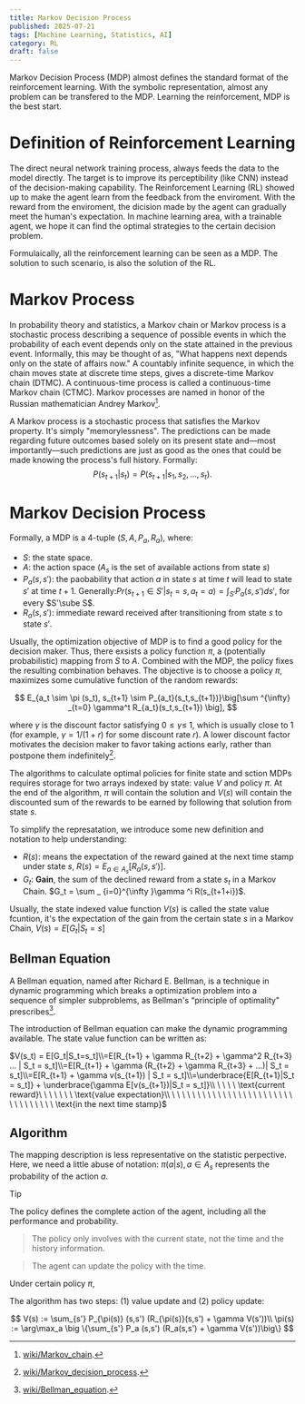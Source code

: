 ```yaml
---
title: Markov Decision Process
published: 2025-07-21
tags: [Machine Learning, Statistics, AI]
category: RL
draft: false
---
```


Markov Decision Process (MDP) almost defines the standard format of the reinforcement learning. With the symbolic representation, almost any problem can be transfered to the MDP. Learning the reinforcement, MDP is the best start. 

# Definition of Reinforcement Learning

The direct neural network training process, always feeds the data to the model directly. The target is to improve its perceptibility (like CNN) instead of the decision-making capability. The Reinforcement Learning (RL) showed up to make the agent learn from the feedback from the enviroment. With the reward from the enviroment, the dicision made by the agent can gradually meet the human's expectation. In machine learning area, with a trainable agent, we hope it can find the optimal strategies to the certain decision problem. 

Formulaically, all the reinforcement learning can be seen as a MDP. The solution to such scenario, is also the solution of the RL. 

# Markov Process
In probability theory and statistics, a Markov chain or Markov process is a stochastic process describing a sequence of possible events in which the probability of each event depends only on the state attained in the previous event. Informally, this may be thought of as, "What happens next depends only on the state of affairs now." A countably infinite sequence, in which the chain moves state at discrete time steps, gives a discrete-time Markov chain (DTMC). A continuous-time process is called a continuous-time Markov chain (CTMC). Markov processes are named in honor of the Russian mathematician Andrey Markov[^1].

A Markov process is a stochastic process that satisfies the Markov property. It's simply "memorylessness". The predictions can be made regarding future outcomes based solely on its present state and—most importantly—such predictions are just as good as the ones that could be made knowing the process's full history. Formally: 
$$
P(s_{t+1} | s_{t}) = P(s_{t+1}|s_1,s_2,...,s_{t}).
$$ 

# Markov Decision Process

Formally, a MDP is a 4-tuple ($S,A,P_a, R_a$), where:

- $S$: the state space. 
- $A$: the action space ($A_s$ is the set of available actions from state $s$)
- $P_a(s,s')$: the paobability that action $a$ in state $s$ at time $t$ will lead to state $s'$ at time $t+1$. Generally:$Pr(s_{t+1}\in S' | s_t = s, a_t=a) = \int _{S'} P_a(s,s')ds'$, for every $S'\sube S$. 
- $R_a(s,s')$: immediate reward received after transitioning from state $s$ to state $s'$. 

Usually, the optimization objective of MDP is to find a good policy for the decision maker. Thus, there exsists a policy function $\pi$, a (potentially probabilistic) mapping from $S$ to $A$. Combined with the MDP, the policy fixes the resulting combination behaves. The objective is to choose a policy $\pi$, maximizes some cumulative function of the random rewards:

$$
E_{a_t \sim \pi (s_t), s_{t+1} \sim P_{a_t}(s_t,s_{t+1})}\big[\sum ^{\infty} _{t=0} \gamma^t R_{a_t}(s_t,s_{t+1}) \big],
$$


where $\gamma$ is the discount factor satisfying  $0\leq \gamma  \leq \ 1$, which is usually close to 1 (for example,  $\gamma =1/(1+r)$ for some discount rate $r$). A lower discount factor motivates the decision maker to favor taking actions early, rather than postpone them indefinitely[^2].

The algorithms to calculate optimal policies for finite state and sction MDPs requires storage for two arrays indexed by state: value $V$ and policy $\pi$. At the end of the algorithm, $\pi$ will contain the solution and $V(s)$ will contain the discounted sum of the rewards to be earned by following that solution from state $s$.

To simplify the represatation, we introduce some new definition and notation to help understanding:

- $R(s)$: means the expectation of the reward gained at the next time stamp under state $s$, $R(s) = E_{a \in A_s} [R_a(s,s')]$. 
- $G_t$: **Gain**, the sum of the declined reward from a state $s_t$ in a Markov Chain. $G_t = \sum _ {i=0}^{\infty }\gamma ^i R(s_{t+1+i})$.

Usually, the state indexed value function $V(s)$ is called the state value fcuntion, it's the expectation of the gain from the certain state $s$ in a Markov Chain, $V(s) = E[G_t|S_t = s]$

## Bellman Equation 
A Bellman equation, named after Richard E. Bellman, is a technique in dynamic programming which breaks a optimization problem into a sequence of simpler subproblems, as Bellman's “principle of optimality" prescribes[^3].

The introduction of Bellman equation can make the dynamic programming available. The state value function can be written as:

$V(s_t) = E[G_t|S_t=s_t]\\=E[R_{t+1} + \gamma R_{t+2} + \gamma^2 R_{t+3}  ...   | S_t = s_t]\\=E[R_{t+1} + \gamma (R_{t+2} + \gamma R_{t+3} + ...)| S_t = s_t]\\=E[R_{t+1} + \gamma v(s_{t+1}) | S_t = s_t]\\=\underbrace{E[R_{t+1}|S_t = s_t]} + \underbrace{\gamma E[v(s_{t+1})|S_t = s_t]}\\ \ \ \ \  \text{current reward}\ \ \ \ \ \ \ \text{value expectation}\\ \ \ \ \ \ \ \ \ \ \ \ \ \ \ \ \ \ \ \ \ \ \ \ \ \ \ \ \ \ \ \ \ \ \text{in the next time stamp}$ 

## Algorithm
The mapping description is less representative on the statistic perpective. Here, we need a little abuse of notation: $\pi(a|s),a \in A_s$ represents the probability of the action $a$. 

> [!TIP]
> The policy defines the complete action of the agent, including all the performance and probability. 

> The policy only involves with the current state, not the time and the history information. 

> The agent can update the policy with the time. 

Under certain policy $\pi$, 

The algorithm has two steps: (1) value update and (2) policy update:

$$
V(s) := \sum_{s'} P_{\pi(s)} (s,s') (R_{\pi(s)}(s,s') + \gamma V(s'))\\
\pi(s) := \arg\max_a \big \{\sum_{s'} P_a (s,s') (R_a(s,s') + \gamma V(s'))\big\}
$$


[^1]: [wiki/Markov_chain](https://en.wikipedia.org/wiki/Markov_chain).
[^2]: [wiki/Markov_decision_process](https://en.wikipedia.org/wiki/Markov_decision_process).
[^3]: [wiki/Bellman_equation](https://en.wikipedia.org/wiki/Bellman_equation).

<!-- ## Example
An example of MDP is the Pole-Balancing model, which comes from classic control theory. 
Under such example, there are:
- $S = (\theta,\dot \theta, x,\dot x) \sub \Bbb R^4$ given by pole angle, angular velocity, position of the cart and its speed. -->